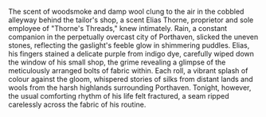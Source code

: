 The scent of woodsmoke and damp wool clung to the air in the cobbled alleyway behind the tailor's shop, a scent Elias Thorne, proprietor and sole employee of "Thorne's Threads," knew intimately.  Rain, a constant companion in the perpetually overcast city of Porthaven, slicked the uneven stones, reflecting the gaslight's feeble glow in shimmering puddles.  Elias, his fingers stained a delicate purple from indigo dye, carefully wiped down the window of his small shop, the grime revealing a glimpse of the meticulously arranged bolts of fabric within.  Each roll, a vibrant splash of colour against the gloom, whispered stories of silks from distant lands and wools from the harsh highlands surrounding Porthaven. Tonight, however, the usual comforting rhythm of his life felt fractured, a seam ripped carelessly across the fabric of his routine.
